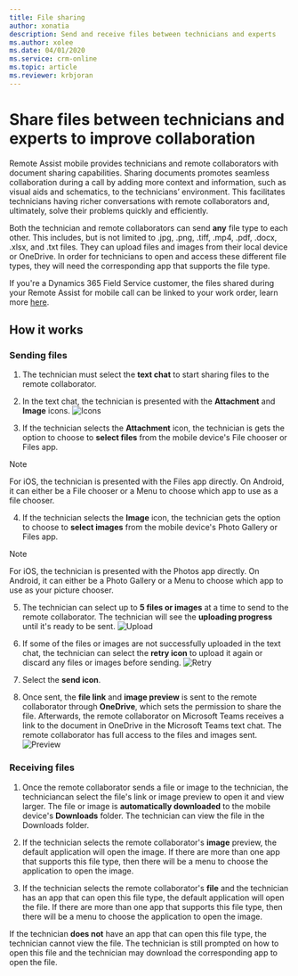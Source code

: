 ```yaml
---
title: File sharing
author: xonatia
description: Send and receive files between technicians and experts
ms.author: xolee
ms.date: 04/01/2020
ms.service: crm-online
ms.topic: article
ms.reviewer: krbjoran
---
```

# Share files between technicians and experts to improve collaboration

Remote Assist mobile provides technicians and remote collaborators with document sharing capabilities. Sharing documents promotes seamless collaboration during a call by adding more context and information, such as visual aids and schematics, to the technicians’ environment. This facilitates technicians having richer conversations with remote collaborators and, ultimately, solve their problems quickly and efficiently.  
 
Both the technician and remote collaborators can send **any** file type to each other. This includes, but is not limited to .jpg, .png, .tiff, .mp4, .pdf, .docx, .xlsx, and .txt files. They can upload files and images from their local device or OneDrive. In order for technicians to open and access these different file types, they will need the corresponding app that supports the file type.  

If you're a Dynamics 365 Field Service customer, the files shared during your Remote Assist for mobile call can be linked to your work order, learn more [here](https://docs.microsoft.com/en-us/dynamics365/mixed-reality/remote-assist/mobile-app/fs-integration).

## How it works
### Sending files 
1. The technician must select the **text chat** to start sharing files to the remote collaborator. 

2. In the text chat, the technician is presented with the **Attachment** and **Image** icons. 
![Icons](./media/filesicons.PNG "Icons")

3. If the technician selects the **Attachment** icon, the technician is gets the option to choose to **select files** from the mobile device's File chooser or Files app. 
> [!Note]
> For iOS, the technician is presented with the Files app directly. On Android, it can either be a File chooser or a Menu to choose which app to use as a file chooser.

4. If the technician selects the **Image** icon, the technician gets the option to choose to **select images** from the mobile device's Photo Gallery or Files app. 
> [!Note] 
> For iOS, the technician is presented with the Photos app directly. On Android, it can either be a Photo Gallery or a Menu to choose which app to use as your picture chooser.

5. The technician can select up to **5 files or images** at a time to send to the remote collaborator. The technician will see the **uploading progress** until it's ready to be sent.
![Upload](./media/files_progress.PNG "Upload")

6. If some of the files or images are not successfully uploaded in the text chat, the technician can select the **retry icon** to upload it again or discard any files or images before sending. 
![Retry](./media/files_fail.PNG "Retry")

7. Select the **send icon**.

8. Once sent, the **file link** and **image preview** is sent to the remote collaborator through **OneDrive**, which sets the permission to share the file. Afterwards, the remote collaborator on Microsoft Teams receives a link to the document in OneDrive in the Microsoft Teams text chat. The remote collaborator has full access to the files and images sent. 
![Preview](./media/files_view.PNG "Preview")

### Receiving files 
1. Once the remote collaborator sends a file or image to the technician, the techniciancan select the file's link or image preview to open it and view larger. The file or image is **automatically downloaded** to the mobile device's **Downloads** folder. The technician can view the file in the Downloads folder. 

2. If the technician selects the remote collaborator's **image** preview, the default application will open the image. If there are more than one app that supports this file type, then there will be a menu to choose the application to open the image. 

3. If the technician selects the remote collaborator's **file** and the technician has an app that can open this file type, the default application will open the file. If there are more than one app that supports this file type, then there will be a menu to choose the application to open the image. 
 
If the technician **does not** have an app that can open this file type, the technician cannot view the file. The technician is still prompted on how to open this file and the technician may download the corresponding app to open the file.
